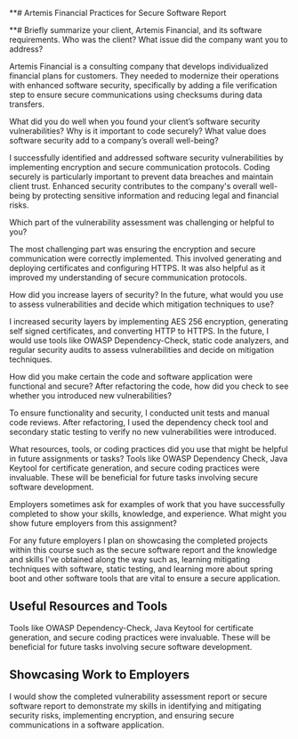 **#  Artemis Financial Practices for Secure Software Report

**# Briefly summarize your client, Artemis Financial, and its software requirements. Who was the client? What issue did the company want you to address? 

Artemis Financial is a consulting company that develops individualized financial plans for customers. They needed to modernize their operations with enhanced software security, specifically by adding a file verification step to ensure secure communications using checksums during data transfers.

What did you do well when you found your client’s software security vulnerabilities? Why is it important to code securely? What value does software security add to a company’s overall well-being? 

I successfully identified and addressed software security vulnerabilities by implementing encryption and secure communication protocols. Coding securely is particularly important to prevent data breaches and maintain client trust. Enhanced security contributes to the company's overall well-being by protecting sensitive information and reducing legal and financial risks.

Which part of the vulnerability assessment was challenging or helpful to you?

The most challenging part was ensuring the encryption and secure communication were correctly implemented. This involved generating and deploying certificates and configuring HTTPS. It was also helpful as it improved my understanding of secure communication protocols.

How did you increase layers of security? In the future, what would you use to assess vulnerabilities and decide which mitigation techniques to use? 

I increased security layers by implementing AES 256 encryption, generating self signed certificates, and converting HTTP to HTTPS. In the future, I would use tools like OWASP Dependency-Check, static code analyzers, and regular security audits to assess vulnerabilities and decide on mitigation techniques.

How did you make certain the code and software application were functional and secure? After refactoring the code, how did you check to see whether you introduced new vulnerabilities?

To ensure functionality and security, I conducted unit tests and manual code reviews. After refactoring, I used the dependency check tool and secondary static testing to verify no new vulnerabilities were introduced.

What resources, tools, or coding practices did you use that might be helpful in future assignments or tasks?
Tools like OWASP Dependency Check, Java Keytool for certificate generation, and secure coding practices were invaluable. These will be beneficial for future tasks involving secure software development.

Employers sometimes ask for examples of work that you have successfully completed to show your skills, knowledge, and experience. What might you show future employers from this assignment?

For any future employers I plan on showcasing the completed projects within this course such as the secure software report and the knowledge and skills I've obtained along the way such as, 
learning mitigating techniques with software, static testing, and learning more about spring boot and other software tools that are vital to ensure a secure application.

## Useful Resources and Tools
Tools like OWASP Dependency-Check, Java Keytool for certificate generation, and secure coding practices were invaluable. These will be beneficial for future tasks involving secure software development.

## Showcasing Work to Employers
I would show the completed vulnerability assessment report or secure software report to demonstrate my skills in identifying and mitigating security risks, implementing encryption, and ensuring secure communications in a software application.
